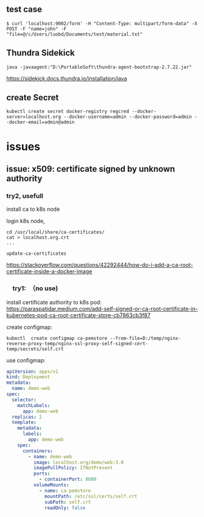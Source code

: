 ## test case

```shell
$ curl 'localhost:9002/form' -H "Content-Type: multipart/form-data" -X POST -F "name=john" -F "file=@/c/Users/luobd/Documents/test/material.txt"
```

## Thundra Sidekick
```shell
java -javaagent:"D:\PortableSoft\thundra-agent-bootstrap-2.7.22.jar"
```
https://sidekick.docs.thundra.io/installation/java

## create Secret

```shell
kubectl create secret docker-registry regcred --docker-server=localhost.org --docker-username=admin --docker-password=admin --docker-email=admin@admin

```

# issues

## issue: x509: certificate signed by unknown authority

### try2, usefull

install ca to k8s node

login k8s node,

```shell
cd /usr/local/share/ca-certificates/
cat > localhost.org.crt 
...

update-ca-certificates
```

https://stackoverflow.com/questions/42292444/how-do-i-add-a-ca-root-certificate-inside-a-docker-image

### 　try1:　（no use)

install certificate authority to k8s pod:  
https://paraspatidar.medium.com/add-self-signed-or-ca-root-certificate-in-kubernetes-pod-ca-root-certificate-store-cb7863cb3f87

create configmap:

```
kubectl  create configmap ca-pemstore --from-file=D:/temp/nginx-reverse-proxy-temp/nginx-ssl-proxy-self-signed-cert-temp/secrets/self.crt
```

use configmap:

```yaml
apiVersion: apps/v1
kind: Deployment
metadata:
  name: demo-web
spec:
  selector:
    matchLabels:
      app: demo-web
  replicas: 2
  template:
    metadata:
      labels:
        app: demo-web
    spec:
      containers:
        - name: demo-web
          image: localhost.org/demo/web:3.0
          imagePullPolicy: IfNotPresent
          ports:
            - containerPort: 8080
          volumeMounts:
            - name: ca-pemstore
              mountPath: /etc/ssl/certs/self.crt
              subPath: self.crt
              readOnly: false


```
